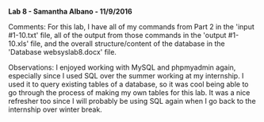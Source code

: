 **Lab 8 - Samantha Albano - 11/9/2016**

Comments: For this lab, I have all of my commands from Part 2 in the 'input #1-10.txt' file, all of the output from those commands in the 'output #1-10.xls' file, and the overall structure/content of the database in the 'Database websyslab8.docx' file. 

Observations: I enjoyed working with MySQL and phpmyadmin again, especially since I used SQL over the summer working at my internship. I used it to query existing tables of a database, so it was cool being able to go through the process of making my own tables for this lab. It was a nice refresher too since I will probably be using SQL again when I go back to the internship over winter break.


